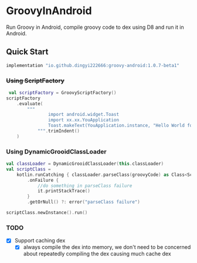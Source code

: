 # GroovyInAndroid

Run Groovy in Android, compile groovy code to dex using D8 and run it in Android.


## Quick Start

```groovy
implementation "io.github.dingyi222666:groovy-android:1.0.7-beta1"
```

### ~~Using ScriptFactory~~

```kotlin
 val scriptFactory = GroovyScriptFactory()
scriptFactory
    .evaluate(
        """
                import android.widget.Toast
                import xx.xx.YouApplication
                Toast.makeText(YouApplication.instance, "Hello World for groovy", Toast.LENGTH_SHORT).show()
            """.trimIndent()
    )
```

### Using DynamicGrooidClassLoader

```kotlin
val classLoader = DynamicGrooidClassLoader(this.classLoader)
val scriptClass =
    kotlin.runCatching { classLoader.parseClass(groovyCode) as Class<Script> }
        .onFailure {
            //do something in parseClass failure
            it.printStackTrace()
        }
        .getOrNull() ?: error("parseClass failure")

scriptClass.newInstance().run()
```


### TODO
 - [x] Support caching dex 
    - [x] always compile the dex into memory, we don't need to be concerned about repeatedly compiling the dex causing much cache dex